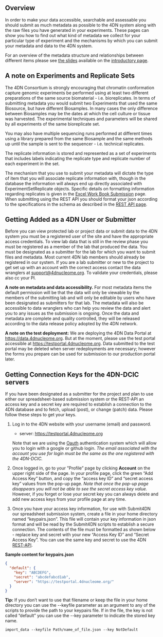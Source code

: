 ## Overview

In order to make your data accessible, searchable and assessable you should submit as much metadata as possible to the 4DN system along with the raw files you have generated in your experiments. These pages can show you how to find out what kind of metadata we collect for your particular type of experiment and the mechanisms by which you can submit your metadata and data to the 4DN system.

For an overview of the metadata structure and relationships between different items please see [the slides](/help#metadata-structure) available on the [introductory page](/help).

## A note on Experiments and Replicate Sets

The 4DN Consortium is strongly encouraging that chromatin conformation capture genomic experiments be performed using at least two different preparations of the same source biomaterial - i.e. bioreplicates.  In terms of submitting metadata you would submit two Experiments that used the same Biosource, but have different Biosamples. In many cases the only difference between Biosamples may be the dates at which the cell culture or tissue was harvested.  The experimental techniques and parameters will be shared by all experiments of the same bioreplicate set.

You may also have multiple sequencing runs performed at different times using a library prepared from the same Biosample and the same methods up until the sample is sent to the sequencer - i.e. technical replicates.

The replicate information is stored and represented as a set of experiments that includes labels indicating the replicate type and replicate number of each experiment in the set.

The mechanism that you use to submit your metadata will dictate the type of item that you will associate replicate information with, though in the database the information will always end up directly associated with ExperimentSetReplicate objects.  Specific details on formatting information regarding replicates is given in the [Excel Work Book Submission](/help/spreadsheet) page.  When submitting using the REST API you should format your json according to the specifications in the schema as described in the [REST API page](/help/rest-api).

## Getting Added as a 4DN User or Submitter

Before you can view protected lab or project data or submit data to the 4DN system you must be a registered user of the site and have the appropriate access credentials. To view lab data that is still in the review phase you must be registered as a member of the lab that produced the data.  You must be designated as a submitter for the lab for which you want to submit files and metadata.  Most current 4DN lab members should already be registered in our system.  If you are a lab submitter or new to the project to get set up with an account with the correct access contact the data wranglers at [support@4dnucleome.org](mailto:support@4dnucleome.org).  To validate your credentials, please also cc your PI.


**A note on metadata and data accessibility.**
 For most metadata items the default permission will be that the data will only be viewable by the members of the submitting lab and will only be editable by users who have been designated as submitters for that lab. The metadata will also be accessible to data wranglers who can help you review the data and alert you to any issues as the submission is ongoing. Once the data and metadata are complete and quality controlled, they will be released according to the data release policy adopted by the 4DN network.


**A note on the test deployment:** We are deploying the 4DN Data Portal at <https://data.4dnucleome.org>. But at the moment, please use the test portal accessible at <https://testportal.4dnucleome.org>. Data submitted to the test portal may be deleted when server redeployments are necessary; however the forms you prepare can be used for submission to our production portal later.

## Getting Connection Keys for the 4DN-DCIC servers
If you have been designated as a submitter for the project and plan to use either our spreadsheet-based submission system or the REST-API an access key and a secret key are required to establish a connection to the 4DN database and to fetch, upload (post), or change (patch) data. Please follow these steps to get your keys.

1. Log in to the 4DN website with your username (email) and password.
    - server: <https://testportal.4dnucleome.org>

    Note that we are using the [Oauth](https://oauth.net/) authentication system which will allow you to login with a google or github login.  _The email associated with the account you use for login must be the same as the one registered with the 4DN-DCIC._

2. Once logged in, go to your ”Profile” page by clicking **Account** on the upper right side of the page.  In your profile page, click the green “Add Access Key” button, and copy the “access key ID” and “secret access key” values from the pop-up page. _Note that once the pop-up page disappears you will not be able to see the secret access key value._ However, if you forget or lose your secret key you can always delete and add new access keys from your profile page at any time.


3. Once you have your access key information, for use with Submit4DN our spreadsheet submission system, create a file in your home directory named “keypairs.json”. This file will contain your key information in json format and will be read by the Submit4DN scripts to establish a secure connection. The contents of the file must be formatted as shown below - replace key and secret with your new “Access Key ID” and “Secret Access Key”.  You can use the same key and secret to use the 4DN [REST-API](/help/rest-api).

**Sample content for keypairs.json**

```json
{
  "default": {
    "key": "ABCDEFG",
    "secret": "abcdefabcd1ab",
    "server": "https://testportal.4dnucleome.org/"
  }
}
```

**Tip:** If you don’t want to use that filename or keep the file in your home directory you can use the --keyfile parameter as an argument to any of the scripts to provide the path to your keypairs file.
If in the file, the key is not called “default” you can use the --key parameter to indicate the stored key name.

    import_data --keyfile Path/name_of_file.json --key NotDefault

